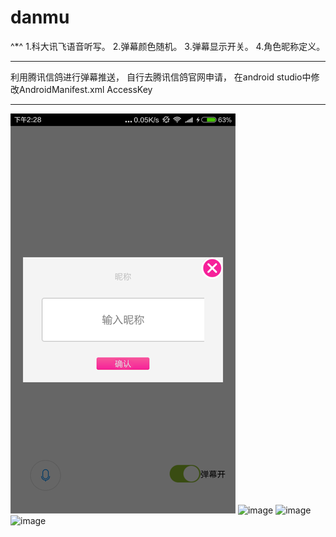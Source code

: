 # danmu
^*^
1.科大讯飞语音听写。
2.弹幕颜色随机。
3.弹幕显示开关。
4.角色昵称定义。

-------
利用腾讯信鸽进行弹幕推送，
自行去腾讯信鸽官网申请，
在android studio中修改AndroidManifest.xml
AccessKey

-------

![image](https://github.com/xbw12138/danmu/blob/master/Screenshot/20160819143417084.png)
![image](https://github.com/xbw12138/danmu/blob/master/Screenshot/20160819143417084)
![image](https://github.com/xbw12138/danmu/blob/master/Screenshot/20160819143422678)
![image](https://github.com/xbw12138/danmu/blob/master/Screenshot/20160819143427288)


